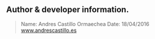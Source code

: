 ## Author & developer information.
> Name: Andres Castillo Ormaechea
> Date: 18/04/2016
> www.andrescastillo.es
